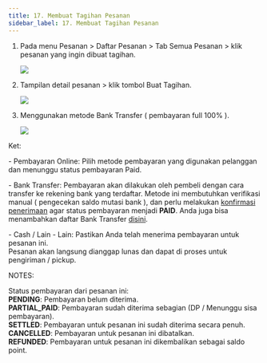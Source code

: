 ```yaml
---
title: 17. Membuat Tagihan Pesanan
sidebar_label: 17. Membuat Tagihan Pesanan
---
```

1. P﻿ada menu Pesanan > Daftar Pesanan > Tab Semua Pesanan > klik pesanan yang ingin dibuat tagihan.

   ![](/img/17.-membuat-tagihan-pesanan_list-depan-update-.png)
2. Tampilan detail pesanan > klik tombol Buat Tagihan.

   ![](/img/17.-membuat-tagihan-pesanan_buat-tagihan_update.png)
3. M﻿enggunakan metode Bank Transfer ( pembayaran full 100% ).

   ![](/img/17.-membuat-tagihan-pesanan_metode-trf-bank_update.png)

K﻿et:

\-﻿ Pembayaran Online: Pilih metode pembayaran yang digunakan pelanggan dan menunggu status pembayaran Paid.

\-﻿ Bank Transfer: Pembayaran akan dilakukan oleh pembeli dengan cara transfer ke rekening bank yang terdaftar. Metode ini membutuhkan verifikasi manual ( pengecekan saldo mutasi bank ), dan perlu melakukan [konfirmasi penerimaan](https://onee.netlify.app/dashboard/17-1-konfirmasi-penerimaan-manual-bank-transfer) agar status pembayaran menjadi **PAID**. Anda juga bisa menambahkan daftar Bank Transfer [disini](https://onee.netlify.app/dashboard/rekening-bank).

\-﻿ Cash / Lain - Lain: Pastikan Anda telah menerima pembayaran untuk pesanan ini.\
   Pesanan akan langsung dianggap lunas dan dapat di proses untuk pengiriman / pickup.

N﻿OTES: 

Status pembayaran dari pesanan ini:\
**PENDING**: Pembayaran belum diterima.\
**PARTIAL_PAID**: Pembayaran sudah diterima sebagian (DP / Menunggu sisa pembayaran).\
**SETTLED**: Pembayaran untuk pesanan ini sudah diterima secara penuh.\
**CANCELLED**: Pembayaran untuk pesanan ini dibatalkan.\
**REFUNDED**: Pembayaran untuk pesanan ini dikembalikan sebagai saldo point.